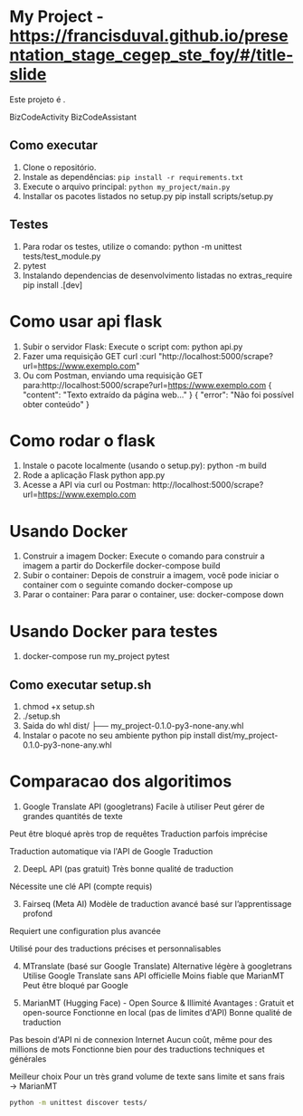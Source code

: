 # My Project - https://francisduval.github.io/presentation_stage_cegep_ste_foy/#/title-slide

Este projeto é .

BizCodeActivity
BizCodeAssistant

## Como executar

1. Clone o repositório.
2. Instale as dependências: `pip install -r requirements.txt`
3. Execute o arquivo principal: `python my_project/main.py`
4. Installar os pacotes listados no setup.py pip install scripts/setup.py

## Testes

1. Para rodar os testes, utilize o comando:
python -m unittest tests/test_module.py
2. pytest
3. Instalando dependencias de desenvolvimento listadas no extras_require pip install .[dev]

# Como usar api flask
1. Subir o servidor Flask: Execute o script com: python api.py
2. Fazer uma requisição GET curl :curl "http://localhost:5000/scrape?url=https://www.exemplo.com"
3. Ou com Postman, enviando uma requisição GET para:http://localhost:5000/scrape?url=https://www.exemplo.com
{
  "content": "Texto extraído da página web..."
}
{
  "error": "Não foi possível obter conteúdo"
}

# Como rodar o flask
1. Instale o pacote localmente (usando o setup.py):
 python -m build
2. Rode a aplicação Flask
python app.py
3. Acesse a API via curl ou Postman:
http://localhost:5000/scrape?url=https://www.exemplo.com


# Usando Docker

1. Construir a imagem Docker: Execute o comando para construir a imagem a partir do Dockerfile
docker-compose build
2. Subir o container: Depois de construir a imagem, você pode iniciar o container com o seguinte comando
docker-compose up
3. Parar o container: Para parar o container, use:
docker-compose down

# Usando Docker para testes

1. docker-compose run my_project pytest


## Como executar setup.sh

1. chmod +x setup.sh
2. ./setup.sh
3. Saida do whl 
dist/
  ├── my_project-0.1.0-py3-none-any.whl
4. Instalar o pacote no seu ambiente python
pip install dist/my_project-0.1.0-py3-none-any.whl

# Comparacao dos algoritimos

1. Google Translate API (googletrans)
Facile à utiliser
Peut gérer de grandes quantités de texte

Peut être bloqué après trop de requêtes
Traduction parfois imprécise

Traduction automatique via l'API de Google Traduction

2. DeepL API (pas gratuit)
Très bonne qualité de traduction

Nécessite une clé API (compte requis)

3. Fairseq (Meta AI)
Modèle de traduction avancé basé sur l’apprentissage profond

Requiert une configuration plus avancée

Utilisé pour des traductions précises et personnalisables

4. MTranslate (basé sur Google Translate)
Alternative légère à googletrans 
Utilise Google Translate sans API officielle
Moins fiable que MarianMT
Peut être bloqué par Google

5. MarianMT (Hugging Face) - Open Source & Illimité
Avantages :
Gratuit et open-source
Fonctionne en local (pas de limites d'API)
Bonne qualité de traduction

Pas besoin d'API ni de connexion Internet
Aucun coût, même pour des millions de mots
Fonctionne bien pour des traductions techniques et générales

Meilleur  choix
Pour un très grand volume de texte sans limite et sans frais → MarianMT

```bash
python -m unittest discover tests/



